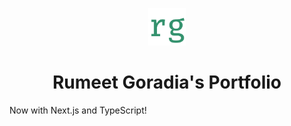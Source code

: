 <p align="center">
  <a href="https://www.rumeetgoradia.com">
    <img alt="Rumeet Goradia" src="public/images/favicon.png" width="60" />
  </a>
</p>
<h1 align="center">
Rumeet Goradia's Portfolio
</h1>

Now with Next.js and TypeScript!
